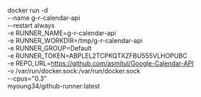 docker run -d \
  --name g-r-calendar-api \
  --restart always \
  -e RUNNER_NAME=g-r-calendar-api \
  -e RUNNER_WORKDIR=/tmp/g-r-calendar-api \
  -e RUNNER_GROUP=Default \
  -e RUNNER_TOKEN=ABPLEL2TCPKQTXZFBU555VLHOPUBC \
  -e REPO_URL=https://github.com/asmitul/Google-Calendar-API \
  -v /var/run/docker.sock:/var/run/docker.sock \
  --cpus="0.3" \
  myoung34/github-runner:latest